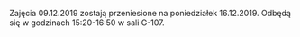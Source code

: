 Zajęcia 09.12.2019 zostają przeniesione na poniedziałek 16.12.2019. Odbędą się w godzinach 15:20-16:50 w sali G-107. 